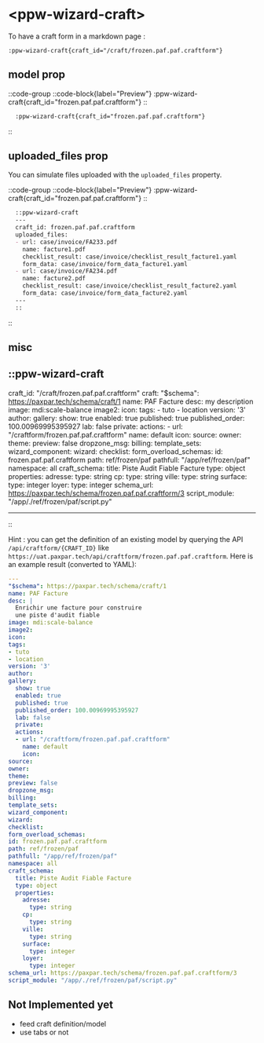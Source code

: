 # \<ppw-wizard-craft\>

To have a craft form in a markdown page :

```
:ppw-wizard-craft{craft_id="/craft/frozen.paf.paf.craftform"}
```

## model prop



::code-group
  ::code-block{label="Preview"}
    :ppw-wizard-craft{craft_id="frozen.paf.paf.craftform"}
  ::
  
  ```markdown [Code]
    :ppw-wizard-craft{craft_id="frozen.paf.paf.craftform"}
  ```
::

## uploaded_files prop

You can simulate files uploaded with the `uploaded_files` property.

::code-group
  ::code-block{label="Preview"}
    :ppw-wizard-craft{craft_id="frozen.paf.paf.craftform"}
  ::
  
  ```markdown [Code]
    ::ppw-wizard-craft
    ---
    craft_id: frozen.paf.paf.craftform
    uploaded_files:
    - url: case/invoice/FA233.pdf
      name: facture1.pdf
      checklist_result: case/invoice/checklist_result_facture1.yaml
      form_data: case/invoice/form_data_facture1.yaml
    - url: case/invoice/FA234.pdf
      name: facture2.pdf
      checklist_result: case/invoice/checklist_result_facture2.yaml
      form_data: case/invoice/form_data_facture2.yaml
    ---
    ::
  ```
::


## misc

::ppw-wizard-craft
---
craft_id: "/craft/frozen.paf.paf.craftform"
craft:
    "$schema": https://paxpar.tech/schema/craft/1
    name: PAF Facture
    desc: my description
    image: mdi:scale-balance
    image2:
    icon:
    tags:
    - tuto
    - location
    version: '3'
    author:
    gallery:
    show: true
    enabled: true
    published: true
    published_order: 100.00969995395927
    lab: false
    private:
    actions:
    - url: "/craftform/frozen.paf.paf.craftform"
      name: default
      icon:
    source:
    owner:
    theme:
    preview: false
    dropzone_msg:
    billing:
    template_sets:
    wizard_component:
    wizard:
    checklist:
    form_overload_schemas:
    id: frozen.paf.paf.craftform
    path: ref/frozen/paf
    pathfull: "/app/ref/frozen/paf"
    namespace: all
    craft_schema:
    title: Piste Audit Fiable Facture
    type: object
    properties:
        adresse:
            type: string
        cp:
            type: string
        ville:
            type: string
        surface:
            type: integer
        loyer:
            type: integer
    schema_url: https://paxpar.tech/schema/frozen.paf.paf.craftform/3
    script_module: "/app/./ref/frozen/paf/script.py"

---
::


Hint : you can get the definition of an existing model by querying the API
`/api/craftform/{CRAFT_ID}` like `https://uat.paxpar.tech/api/craftform/frozen.paf.paf.craftform`.
Here is an example result (converted to YAML):

```yaml
---
"$schema": https://paxpar.tech/schema/craft/1
name: PAF Facture
desc: |
  Enrichir une facture pour construire
  une piste d'audit fiable
image: mdi:scale-balance
image2:
icon:
tags:
- tuto
- location
version: '3'
author:
gallery:
  show: true
  enabled: true
  published: true
  published_order: 100.00969995395927
  lab: false
  private:
  actions:
  - url: "/craftform/frozen.paf.paf.craftform"
    name: default
    icon:
source:
owner:
theme:
preview: false
dropzone_msg:
billing:
template_sets:
wizard_component:
wizard:
checklist:
form_overload_schemas:
id: frozen.paf.paf.craftform
path: ref/frozen/paf
pathfull: "/app/ref/frozen/paf"
namespace: all
craft_schema:
  title: Piste Audit Fiable Facture
  type: object
  properties:
    adresse:
      type: string
    cp:
      type: string
    ville:
      type: string
    surface:
      type: integer
    loyer:
      type: integer
schema_url: https://paxpar.tech/schema/frozen.paf.paf.craftform/3
script_module: "/app/./ref/frozen/paf/script.py"
```

## Not Implemented yet

* feed craft definition/model
* use tabs or not
